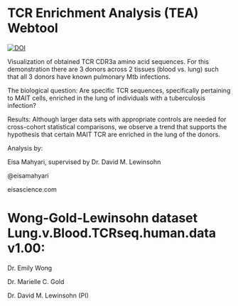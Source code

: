 # TCR Enrichment Analysis (TEA) Webtool



[![DOI](https://zenodo.org/badge/84369709.svg)](https://zenodo.org/badge/latestdoi/84369709)

Visualization of obtained TCR CDR3a amino acid sequences. For this demonstration there are 3 donors across 2 tissues (blood vs. lung) such that all 3 donors have known pulmonary Mtb infections.

The biological question: Are specific TCR sequences, specifically pertaining to MAIT cells, enriched in the lung of individuals with a tuberculosis infection?

Results: Although larger data sets with appropriate controls are needed for cross-cohort statistical comparisons, we observe a trend that supports the hypothesis that certain MAIT TCR are enriched in the lung of the donors.

Analysis by:

Eisa Mahyari, supervised by Dr. David M. Lewinsohn

@eisamahyari

eisascience.com

# Wong-Gold-Lewinsohn dataset Lung.v.Blood.TCRseq.human.data v1.00:

Dr. Emily Wong

Dr. Marielle C. Gold

Dr. David M. Lewinsohn (PI)
